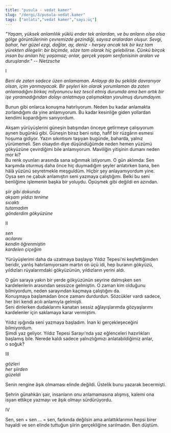 ```yaml
---
title: "pusula - vedat kamer"
slug: "/dergi/3/pusula-vedat.kamer"
tags: ["anlatı","vedat kamer","sayı:üç"]
---
```

*"Yaşam, yüksek anlamlılık yüklü ender tek anlardan, ve bu anların olsa
olsa gölge görüntülerinin çevremizde gezindiği, sayısız aralardan
oluşur. Sevgi, bahar, her güzel ezgi, dağlar, ay, deniz - herşey ancak
tek bir kez tam yürekten dilegelir: bir biçimde, söze tam olarak hiç
gelebilirse. Çünkü birçok insan bu anıları hiç yaşamaz; onlar, gerçek
yaşam senfonisinin araları ve duruşlarıdır." -- Nietzsche*

I

*Beni de zaten sadece üzen anlamaman. Anlayıp da bu şekilde davranıyor
olsan, içim yanmayacak. Bir şeyleri kin olarak yorumlaman da zaten
anlamadığını birkaç milyonuncu kez tescil etmiş durumda ama ben artık
bir işe yaramadığından dolayı anlatmaya çalışmaktan
yorulmuş durumdayım.*

Bunun gibi onlarca konuşma hatırlıyorum. Neden bu kadar anlamakta
zorlandığımı da yine anlamıyorum. Bu kadar kesinliğe giden yollardan
kendimi kopardığımı sanıyordum.

Akşam yürüyüşlerini güneşin batışından önceye getirmeye çalışıyorum
aynen bugünkü gibi. Güneşin biraz beni ısıtıp, hafif bir rüzgârın esmesi
hoşuma gidiyor. Yazın sıkıntısını taşıyan bugünde, baharda, yalnız
yürümemeli. Sen olsaydın diye düşündüğümde neden hemen yüzümü gökyüzüne
çevirdiğimi bile anlamıyorum. Maviliğin yitişinin dumanı neden mor ki?\
Bu renk oyunları arasında sana sığınmak istiyorum. O gün aklımda: Sen
karşımda oturmuş daha önce hiç duymadığım şeyler anlatırken bana, ben
hâlâ yüzünü seyretmekle meşguldüm. Hiçbir şey anlayamıyordum yine. Oysa
sen ne çabuk anlamıştın seni yazmaya çalıştığımı. Belki bu seni
benliğime işlemenin başka bir yoluydu. Öpüşmek gibi değildi en azından.

*şiir gibi dokundu\
akşam yıldızı tenime\
sıcaktı\
tutamadım\
gönderdim gökyüzüne*

II

*sen\
acılarını\
kendin öğrenmiştin\
kardelen çiçeğim*

Yürüyüşlerimi daha da uzatmaya başlayıp Yıldız Tepesi'ni keşfettiğimden
beridir, yanlış hatırlamıyorsam martın on üçü idi, hep buranın gökyüzü,
yıldızları rüyalarımdaki gökyüzünün, yıldızların yerini aldı.

O gün saraya yakın bir yerde gökyüzünün seyrine dalmışken sen
kardelenlerin arasından sessizce gelmiştin. O zaman kim olduğunu
bilmiyordum, neden sarayından kaçmaya çalıştığını da.\
Konuşmaya başlamadan önce zamanı durdurdun. Sözcükler vardı sadece, her
biri kendi acılı anlamıyla gelmişti.\
Seni dinlerken dudaklarımı kanatan sessiz ağlayışlarımda gözyaşlarımı
kardelenler için saklamaya karar vermiştim.

Yıldız ışığında seni yazmaya başladım. İnan ki gerçekleşeceğini
bilmiyordum.\
Şimdi yaz geliyor. Yıldız Tepesi Sarayı'nda yaz eğlenceleri hazırlıkları
başlamış bile. Nerede kaldı sadece yalnızlığımızı anlatabildiğimiz
anlar, o soğuk?

III

*gözleri\
her şiirden\
güzeldi*

Senin rengine âşık olmaması elinde değildi. Üstelik bunu
yazarak becermişti.

Şehrin günahkârı şair, insanların onu anlamamasına alışmış, kalemi ona
isyan ettikçe yazmayı ve âşık olmayı sürdürüyordu.

IV

Sen, sen + sen ... = sen, farkında değilsin ama anlattıklarımın hepsi
birer hayaldi ve sen elinde tuttuğun şiirin gerçekliğine sarılmadın.
Ben düştüm.
